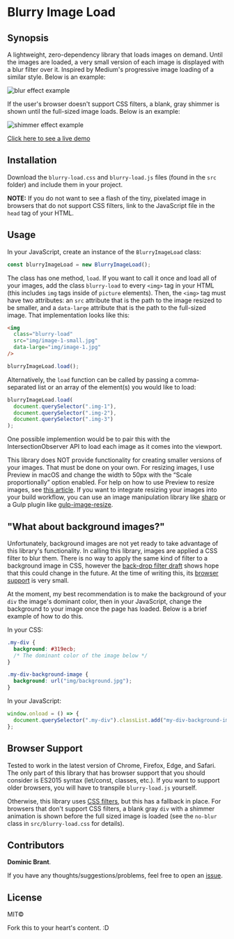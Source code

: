 # Blurry Image Load

## Synopsis

A lightweight, zero-dependency library that loads images on demand. Until the images are loaded, a very small version of each image is displayed with a blur filter over it. Inspired by Medium's progressive image loading of a similar style. Below is an example:

![blur effect example](img/blur-effect.gif)

If the user's browser doesn't support CSS filters, a blank, gray shimmer is shown until the full-sized image loads. Below is an example:

![shimmer effect example](img/shimmer-effect.gif)

[Click here to see a live demo](https://dombrant.github.io/blurry-image-load/)

## Installation

Download the `blurry-load.css` and `blurry-load.js` files (found in the `src` folder) and include them in your project.

**NOTE:** If you do not want to see a flash of the tiny, pixelated image in browsers that do not support CSS filters, link to the JavaScript file in the `head` tag of your HTML.

## Usage

In your JavaScript, create an instance of the `BlurryImageLoad` class:

```js
const blurryImageLoad = new BlurryImageLoad();
```

The class has one method, `load`. If you want to call it once and load all of your images, add the class `blurry-load` to every `<img>` tag in your HTML (this includes `img` tags inside of `picture` elements). Then, the `<img>` tag must have two attributes: an `src` attribute that is the path to the image resized to be smaller, and a `data-large` attribute that is the path to the full-sized image. That implementation looks like this:

```html
<img
  class="blurry-load"
  src="img/image-1-small.jpg"
  data-large="img/image-1.jpg"
/>
```

```js
blurryImageLoad.load();
```

Alternatively, the `load` function can be called by passing a comma-separated list or an array of the element(s) you would like to load:

```js
blurryImageLoad.load(
  document.querySelector(".img-1"),
  document.querySelector(".img-2"),
  document.querySelector(".img-3")
);
```

One possible implemention would be to pair this with the IntersectionObserver API to load each image as it comes into the viewport.

This library does NOT provide functionality for creating smaller versions of your images. That must be done on your own. For resizing images, I use Preview in macOS and change the width to 50px with the “Scale proportionally” option enabled. For help on how to use Preview to resize images, see [this article](https://support.apple.com/kb/PH5936?locale=en_US). If you want to integrate resizing your images into your build workflow, you can use an image manipulation library like [sharp](https://github.com/lovell/sharp) or a Gulp plugin like [gulp-image-resize](https://github.com/scalableminds/gulp-image-resize).

## "What about background images?"

Unfortunately, background images are not yet ready to take advantage of this library's functionality. In calling this library, images are applied a CSS filter to blur them. There is no way to apply the same kind of filter to a background image in CSS, however the [back-drop filter draft](https://drafts.fxtf.org/filter-effects-2/#BackdropFilterProperty) shows hope that this could change in the future. At the time of writing this, its [browser support](http://caniuse.com/#feat=css-backdrop-filter) is very small.

At the moment, my best recommendation is to make the background of your `div` the image's dominant color, then in your JavaScript, change the background to your image once the page has loaded. Below is a brief example of how to do this.

In your CSS:

```css
.my-div {
  background: #319ecb;
  /* The dominant color of the image below */
}

.my-div-background-image {
  background: url("img/background.jpg");
}
```

In your JavaScript:

```js
window.onload = () => {
  document.querySelector(".my-div").classList.add("my-div-background-image");
};
```

## Browser Support

Tested to work in the latest version of Chrome, Firefox, Edge, and Safari. The only part of this library that has browser support that you should consider is ES2015 syntax (let/const, classes, etc.). If you want to support older browsers, you will have to transpile `blurry-load.js` yourself.

Otherwise, this library uses [CSS filters](http://caniuse.com/#feat=css-filters), but this has a fallback in place. For browsers that don't support CSS filters, a blank gray `div` with a shimmer animation is shown before the full sized image is loaded (see the `no-blur` class in `src/blurry-load.css` for details).

## Contributors

**Dominic Brant**.

If you have any thoughts/suggestions/problems, feel free to open an [issue](https://github.com/dombrant/blurry-image-load/issues).

## License

MIT©

Fork this to your heart's content. :D
